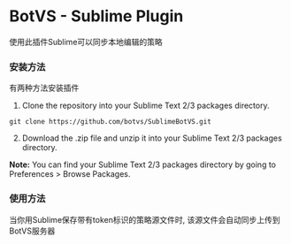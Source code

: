 BotVS - Sublime Plugin
==================

使用此插件Sublime可以同步本地编辑的策略

### 安装方法

有两种方法安装插件

1. Clone the repository into your Sublime Text 2/3 packages directory.

`git clone https://github.com/botvs/SublimeBotVS.git`

2. Download the .zip file and unzip it into your Sublime Text 2/3 packages directory.

**Note:** You can find your Sublime Text 2/3 packages directory by going to Preferences > Browse Packages.

### 使用方法

当你用Sublime保存带有token标识的策略源文件时, 该源文件会自动同步上传到BotVS服务器
